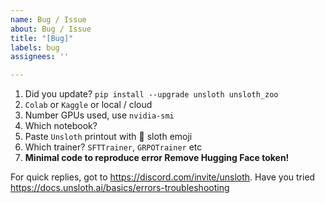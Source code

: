 ```yaml
---
name: Bug / Issue
about: Bug / Issue
title: "[Bug]"
labels: bug
assignees: ''

---
```


1. Did you update? `pip install --upgrade unsloth unsloth_zoo`
2. `Colab` or `Kaggle` or local / cloud
3. Number GPUs used, use `nvidia-smi`
4. Which notebook?
5. Paste `Unsloth` printout with :sloth: sloth emoji
6. Which trainer? `SFTTrainer`, `GRPOTrainer` etc
7. **Minimal code to reproduce error Remove Hugging Face token!**

For quick replies, got to https://discord.com/invite/unsloth.
Have you tried https://docs.unsloth.ai/basics/errors-troubleshooting
